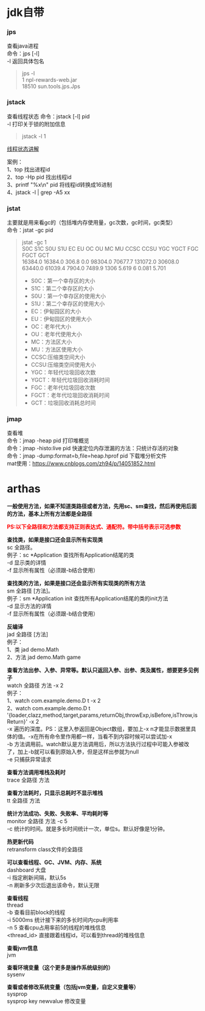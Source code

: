 # jdk自带
### jps  
查看java进程  
命令：jps [-l]  
-l 返回具体包名  
> jps -l  
    1 npl-rewards-web.jar  
    18510 sun.tools.jps.Jps

### jstack
查看线程状态
命令：jstack [-l] pid  
-l 打印关于锁的附加信息
> jstack -l 1

[线程状态讲解](../java/线程.md)  

案例：  
1、top 找出进程id  
2、top -Hp pid 找出线程id  
3、printf "%x\n" pid 将线程id转换成16进制  
4、jstack -l  | grep -A5 xx  

### jstat
主要就是用来看gc的（包括堆内存使用量，gc次数，gc时间，gc类型）  
命令：jstat -gc pid  
> jstat -gc 1  
> S0C    S1C    S0U    S1U      EC       EU        OC         OU       MC     MU    CCSC   CCSU   YGC     YGCT    FGC    FGCT     GCT   
> 16384.0 16384.0 306.8   0.0   98304.0  70677.7   131072.0   30608.0   63440.0 61039.4 7904.0 7489.9   1306    5.619   6      0.081    5.701
> - S0C：第一个幸存区的大小
> - S1C：第二个幸存区的大小
> - S0U：第一个幸存区的使用大小
> - S1U：第二个幸存区的使用大小
> - EC：伊甸园区的大小
> - EU：伊甸园区的使用大小
> - OC：老年代大小
> - OU：老年代使用大小
> - MC：方法区大小
> - MU：方法区使用大小
> - CCSC:压缩类空间大小
> - CCSU:压缩类空间使用大小
> - YGC：年轻代垃圾回收次数
> - YGCT：年轻代垃圾回收消耗时间
> - FGC：老年代垃圾回收次数
> - FGCT：老年代垃圾回收消耗时间
> - GCT：垃圾回收消耗总时间

### jmap  
查看堆  
命令：jmap -heap pid 打印堆概览  
命令：jmap -histo:live pid 快速定位内存泄漏的方法：只统计存活的对象  
命令：jmap -dump:format=b,file=heap.hprof pid 下载堆分析文件    
mat使用：https://www.cnblogs.com/zh94/p/14051852.html

# arthas
**一般使用方法，如果不知道类路径或者方法，先用sc、sm查找，然后再使用后面的方法，基本上所有方法都是全路径**  

<font color=red>**PS:以下全路径和方法都支持正则表达式、通配符。带中括号表示可选参数**</font>  

**查找类，如果是接口还会显示所有实现类**  
sc 全路径。  
例子：sc *Application 查找所有Application结尾的类  
-d 显示类的详情  
-f 显示所有属性（必须跟-b结合使用）  

**查找类的方法，如果是接口还会显示所有实现类的所有方法**  
sm 全路径 [方法]。  
例子：sm *Application init 查找所有Application结尾的类的init方法  
-d 显示方法的详情  
-f 显示所有属性（必须跟-b结合使用）  

**反编译**  
jad 全路径 [方法]  
例子：  
1、类 jad demo.Math  
2、方法  jad demo.Math game  

**查看方法出参、入参、异常等。默认只返回入参、出参、类及属性，想要更多见例子**  
watch 全路径 方法 -x 2  
例子：  
1、watch  com.example.demo.D t -x 2  
2、watch  com.example.demo.D t '{loader,clazz,method,target,params,returnObj,throwExp,isBefore,isThrow,isReturn}' -x 2  
-x 遍历的深度。PS：这里入参返回是Object数组，要加上-x n才能显示数据里具体的值。-x在所有命令里作用都一样，当看不到内容时候可以尝试加-x  
-b 方法调用前。watch默认是方法调用后，所以方法执行过程中可能入参被改了，加上-b就可以看到原始入参，但是这样出参就为null  
-e 只捕获异常请求  

**查看方法调用堆栈及耗时**  
trace 全路径 方法  

**查看方法耗时，只显示总耗时不显示堆栈**  
tt 全路径 方法  

**统计方法成功、失败、失败率、平均耗时等**  
monitor 全路径 方法 -c 5  
-c 统计的时间。就是多长时间统计一次，单位s。默认好像是1分钟。  

**热更新代码**  
retransform class文件的全路径  

**可以查看线程、GC、JVM、内存、系统**  
dashboard 大盘  
-i 指定刷新间隔，默认5s  
-n 刷新多少次后退出该命令，默认无限  

**查看线程**  
thread  
-b 查看目前block的线程  
-i 5000ms 统计接下来的多长时间内cpu利用率  
-n 5 查看cpu占用率前5的线程的堆栈信息  
<thread_id> 直接跟着线程id，可以看到thread的堆栈信息  

**查看jvm信息**  
jvm  

**查看环境变量（这个更多是操作系统级别的）**  
sysenv  

**查看或者修改系统变量（包括jvm变量，自定义变量等）**  
sysprop  
sysprop key newvalue 修改变量  